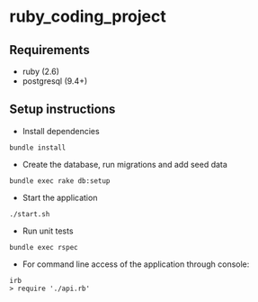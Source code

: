 # ruby_coding_project

## Requirements

* ruby (2.6)
* postgresql (9.4+)

## Setup instructions
* Install dependencies

```
bundle install
```

* Create the database, run migrations and add seed data

```
bundle exec rake db:setup
```

* Start the application

```
./start.sh
```

* Run unit tests

```
bundle exec rspec
```

* For command line access of the application through console:

```
irb
> require './api.rb'
```
